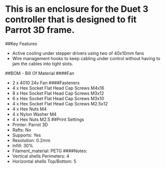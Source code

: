 # This is an enclosure for the Duet 3 controller that is designed to fit Parrot 3D frame.
##Key Features
* Active cooling under stepper drivers using two of 40x10mm fans
* Wire management hooks to keep cabling under control without having to jam the cables into tight slots.

##BOM - Bill Of Material
####Fan
* 2 x 4010 24v Fan
####Fasteners
* 4 x Hex Socket Flat Head Cap Screws M4x16
* 8 x Hex Socket Flat Head Cap Screws M3x12
* 6 x Hex Socket Flat Head Cap Screws M3x10
* 4 x Hex Socket Flat Head Cap Screws M2.5x12
* 4 x Hex Nuts M4
* 4 x Nylon Washer M4
* 4 x Hex Nuts M2.5
##Print Settings
* Printer: Parrot 3D
* Rafts: No
* Supports: Yes
* Resolution: 0.2mm
* Infill: 30%
* Filament_material: PETG
####Notes:
* Vertical shells Perimeters: 4
* Horizontal shells Top/Bottom: 5

